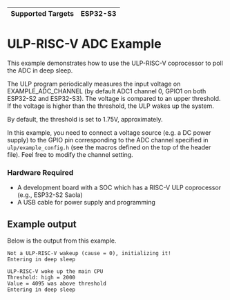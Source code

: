 | Supported Targets | ESP32-S3 |
| ----------------- | -------- |

# ULP-RISC-V ADC Example

This example demonstrates how to use the ULP-RISC-V coprocessor to poll the ADC in deep sleep.

The ULP program periodically measures the input voltage on EXAMPLE_ADC_CHANNEL (by default ADC1 channel 0, GPIO1 on both ESP32-S2 and ESP32-S3). The voltage is compared to an upper threshold. If the voltage is higher than the threshold, the ULP wakes up the system.

By default, the threshold is set to 1.75V, approximately.

In this example, you need to connect a voltage source (e.g. a DC power supply) to the GPIO pin corresponding to the ADC channel specified in `ulp/example_config.h` (see the macros defined on the top of the header file). Feel free to modify the channel setting.

### Hardware Required

* A development board with a SOC which has a RISC-V ULP coprocessor (e.g., ESP32-S2 Saola)
* A USB cable for power supply and programming

## Example output

Below is the output from this example.

```
Not a ULP-RISC-V wakeup (cause = 0), initializing it!
Entering in deep sleep

ULP-RISC-V woke up the main CPU
Threshold: high = 2000
Value = 4095 was above threshold
Entering in deep sleep
```

